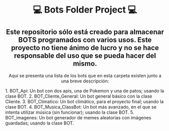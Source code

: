 <div align="center">
<h1>💻 Bots Folder Project 💻</h1>
<h2>Este repositorio sólo está creado para almacenar BOTS programados con varios usos. Este proyecto no tiene ánimo de lucro y no se hace responsable del uso que se pueda hacer del mismo.</h2>

Aquí se presenta una lista de los bots que en esta carpeta existen junto a una breve descripción: 
<div align ="left">
1. BOT_Api:  Un bot con dos apis, una de Pokemon y una de patos; usando la clase BOT.
2. BOT_Cliente_General: Un bot general básico con la clase Cliente.
3. BOT_Climatico: Un bot climático, para el proyecto final; usando la clase BOT.
4. BOT_Musica_ClassBot: Un bot más avanzado, en el que se intenta utilizar música (sin funcionar); usando la clase BOT.
5. BOT_imagenes: Un bot generador de memes aleatorias con imágenes guardadas; usando la clase BOT.

